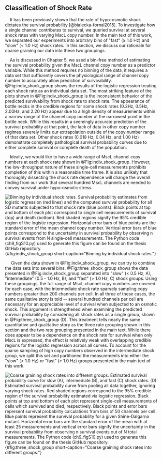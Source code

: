 
## Classification of Shock Rate

&nbsp;&nbsp;&nbsp;&nbsp;It has been previously shown that the rate of
hypo-osmotic shock dictates the survival probability [@bialecka-fornal2015].
To investigate how a single channel contributes to survival, we queried
survival at several shock rates with varying MscL copy number. In the main
text of this work, we separated our experiments into arbitrary bins of "fast"
($\geq$ 1.0 Hz) and "slow" ($<$ 1.0 Hz) shock rates. In this section, we
discuss our rationale for coarse graining our data into these two groupings.

&nbsp;&nbsp;&nbsp;&nbsp;As is discussed in Chapter 5, we used a bin-free method of
estimating the survival probability given the MscL channel copy number as a
predictor variable. While this method requires no binning of the data, it
requires a data set that sufficiently covers the physiological range of
channel copy number to accurately allow prediction of survivability.
@Fig:indiv_shock_group shows the results of the logistic regression
treating each shock rate as an individual data set. The most striking feature
of the plots shown in @Fig:indiv_shock_group is the inconsistent behavior
of the predicted survivability from shock rate to shock rate. The appearance
of bottle necks in the credible regions for some shock rates (0.2Hz, 0.5Hz,
2.00Hz, and 2.20 Hz) appear due to a high density of measurements within a
narrow range of the channel copy number at the narrowest point in the bottle
neck. While this results in a seemingly accurate prediction of the survival
probability at that point, the lack of data in other copy number regimes
severely limits our extrapolation outside of the copy number range of that
data set. Other shock rates (0.018 Hz, 0.04 Hz, and 1.00 Hz) demonstrate
completely pathological survival probability curves due to either complete
survival or complete death of the population.

&nbsp;&nbsp;&nbsp;&nbsp;Ideally, we would like to have a wide range of MscL
channel copy numbers at each shock rate shown in @Fig:indiv_shock_group.
However, the low-throughput nature of these single-cell measurements
prohibits completion of this within a reasonable time frame. It is also
unlikely that thoroughly dissecting the shock rate dependence will change the
overall finding from our work that several hundred MscL channels are needed
to convey survival under hypo-osmotic stress.

![**Binning by individual shock rates.** Survival probability estimates from
logistic regression (red lines) and the computed survival probability for all
SD mutants subjected to that shock rate (blue points). Black points at top
and bottom of each plot correspond to single cell measurements of survival
(top) and death (bottom). Red shaded regions signify the 95\% credible region
of the logistic regression. Horizontal error bars of blue points are the
standard error of the mean channel copy number. Vertical error bars of blue
points correspond to the uncertainty in survival probability by observing $n$
survival events from $N$ single-cell
measurements. The [Python code (`ch9_figS10.py`)](https://github.com/gchure/phd/blob/master/src/chapter_09/code/ch9_figS10.py)
used to generate this figure can be found on the thesis [GitHub
repository](https://github.com/gchure/phd). ](ch9_figS10){#fig:indiv_shock_group short-caption="Binning by
individual shock rates."}


&nbsp;&nbsp;&nbsp;&nbsp; Given the data shown in @Fig:indiv_shock_group, we
can try to combine the data sets into several bins. @Fig:three_shock_group
shows the data presented in @Fig:indiv_shock_group separated into "slow"
($<$ 0.5 Hz, A), "intermediate" (0.5 - 1.0 Hz, B), and "fast" ($>$ 1.0 Hz, C)
shock groups. Using these groupings, the full range of MscL channel copy
numbers are covered for each case, with the intermediate shock rate sparsely
sampling copy numbers greater than 200 channels per cell. In all three of
these cases, the same qualitative story is told -- several hundred channels
per cell are necessary for an appreciable level of survival when subjected to
an osmotic shock. This argument is strengthened when examining the predicted
survival probability by considering all shock rates as a single group, shown
in @Fig:three_shock_group (D). This treatment tells nearly the same
quantitative and qualitative story as the three rate grouping shown in this
section and the two rate grouping presented in the main text. While there
does appear to be a dependence on the shock rate for survival when only MscL
is expressed, the effect is relatively weak with overlapping credible regions
for the logistic regression across all curves. To account for the sparse
sampling of high copy numbers observed in the intermediate shock group, we
split this set and partitioned the measurements into either the "slow" ($<$
1.0 Hz) or "fast" ($\geq$ 1.0 Hz) groups presented in the main text of this
work.

![**Coarse graining shock rates into different groups.** Estimated survival
probability curve for slow (A), intermediate (B), and fast (C) shock rates.
(D) Estimated survival probability curve from pooling all data together,
ignoring varying shock rates. Red shaded regions correspond to the 95\%
credible region of the survival probability estimated via logistic
regression. Black points at top and bottom of each plot represent single-cell
measurements of cells which survived and died, respectively. Black points and
error bars represent survival probability calculations from bins of 50
channels per cell. Blue points represent the survival probability for a given
Shine-Dalgarno mutant. Horizontal error bars are the standard error of the
mean with at least 25 measurements and vertical error bars signify the
uncertainty in the survival probability from observing $n$ survival events
out of $N$ total measurements. The [Python code (`ch9_figS10.py`)](https://github.com/gchure/phd/blob/master/src/chapter_09/code/ch9_figS10.py)
used to generate this figure can be found on the thesis [GitHub
repository](https://github.com/gchure/phd). ](ch9_figS11){#fig:three_shock_group
short-caption="Coarse graining shock rates into different groups."}
